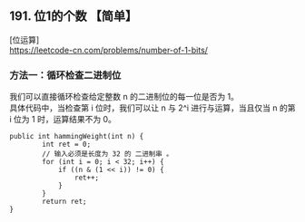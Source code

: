 ## 191. 位1的个数 【简单】     
[位运算]       
https://leetcode-cn.com/problems/number-of-1-bits/      

### 方法一：循环检查二进制位     
我们可以直接循环检查给定整数 n 的二进制位的每一位是否为 1。      
具体代码中，当检查第 i 位时，我们可以让 n 与 2^i 进行与运算，当且仅当 n 的第 i 位为 1 时，运算结果不为 0。      

```
public int hammingWeight(int n) {
        int ret = 0;
        // 输入必须是长度为 32 的 二进制串 。
        for (int i = 0; i < 32; i++) {
            if ((n & (1 << i)) != 0) {
                ret++;
            }
        }
        return ret;
}

```



